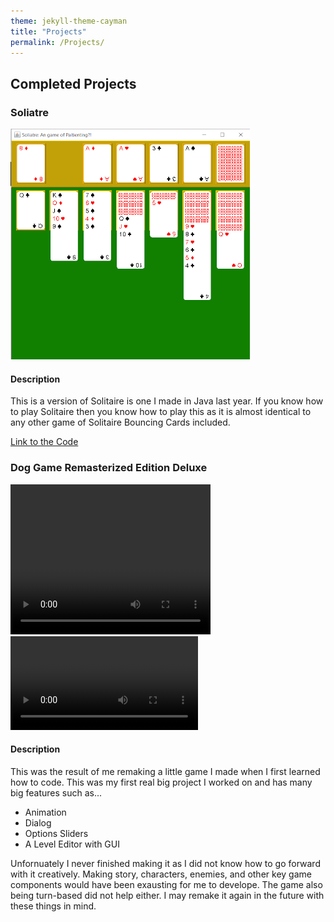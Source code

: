 ```yaml
---
theme: jekyll-theme-cayman
title: "Projects"
permalink: /Projects/
---
```


## Completed Projects

### Soliatre

![A Screenshot of Soliatre](/Assets/Soliatre.png)

#### Description
This is a version of Solitaire is one I made in Java last year.
If you know how to play Solitaire then you know how to play this as it is almost identical to any other game of Solitaire
Bouncing Cards included.

[Link to the Code](https://github.com/SealDoGaming/Soliatre)

### Dog Game Remasterized Edition Deluxe

 <video width="320" height="240" controls>
  <source src="Assets/Dog Game HD Remasterized Edition Deluxe 2021-11-04 13-42-39.mp4" type="video/mp4">
  Your browser does not support the video tag.
</video> 

<video src="Assets/Dog Game HD Remasterized Edition Deluxe 2021-11-04 13-42-39.mp4" controls="controls" style="max-width: 730px;">
</video>


#### Description
This was the result of me remaking a little game I made when I first learned how to code. This was my first real big project I worked on and has many big features such as...
- Animation
- Dialog
- Options Sliders
- A Level Editor with GUI

Unfornuately I never finished making it as I did not know how to go forward with it creatively. Making story, characters, enemies, and other key game components would have been exausting for me to develope. The game also being turn-based did not help either.
I may remake it again in the future with these things in mind.
